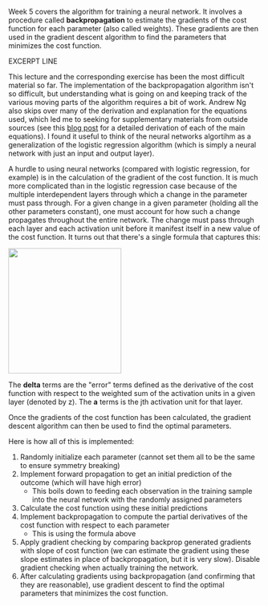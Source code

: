 

Week 5 covers the algorithm for training a neural network. It involves a procedure called **backpropagation** to estimate the gradients of the cost function for each parameter (also called weights). These gradients are then used in the gradient descent algorithm to find the parameters that minimizes the cost function.

EXCERPT LINE

This lecture and the corresponding exercise has been the most difficult material so far. The implementation of the backpropagation algorithm isn't so difficult, but understanding what is going on and keeping track of the various moving parts of the algorithm requires a bit of work. Andrew Ng also skips over many of the derivation and explanation for the equations used, which led me to seeking for supplementary materials from outside sources (see this [blog post](http://neuralnetworksanddeeplearning.com/chap2.html) for a detailed derivation of each of the main equations). I found it useful to think of the neural networks algortihm as a generalization of the logistic regression algorithm (which is simply a neural network with just an input and output layer).

A hurdle to using neural networks (compared with logistic regression, for example) is in the calculation of the gradient of the cost function. It is much more complicated than in the logistic regression case because of the multiple interdependent layers through which a change in the parameter must pass through. For a given change in a given parameter (holding all the other parameters constant), one must account for how such a change propagates throughout the entire network. The change must pass through each layer and each activation unit before it manifest itself in a new value of the cost function. It turns out that there's a single formula that captures this:

<a href="{{site.url}}/img/wk5_1.png">
<img src="{{site.url}}/img/wk5_1.png" width="225" height="250"/>
</a>

The **delta** terms are the "error" terms defined as the derivative of the cost function with respect to the weighted sum of the activation units in a given layer (denoted by z). The **a** terms is the jth activation unit for that layer.

Once the gradients of the cost function has been calculated, the gradient descent algorithm can then be used to find the optimal parameters.

Here is how all of this is implemented:

1. Randomly initialize each parameter (cannot set them all to be the same to ensure symmetry breaking)
2. Implement forward propagation to get an initial prediction of the outcome (which will have high error)
    * This boils down to feeding each observation in the training sample into the neural network with the randomly assigned parameters
3. Calculate the cost function using these initial predictions
4. Implement backpropagation to compute the partial derivatives of the cost function with respect to each parameter
    * This is using the formula above
5. Apply gradient checking by comparing backprop generated gradients with slope of cost function (we can estimate the gradient using these slope estimates in place of backpropagation, but it is very slow). Disable gradient checking when actually training the network.
6. After calculating gradients using backpropagation (and confirming that they are reasonable), use gradient descent to find the optimal parameters that minimizes the cost function.